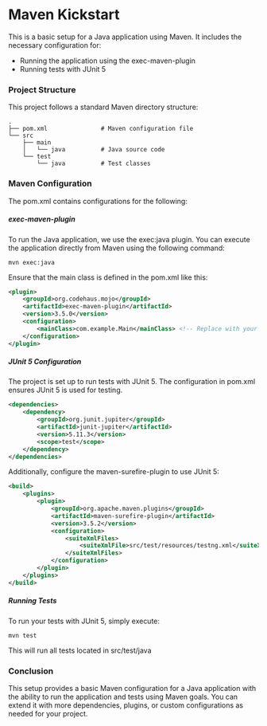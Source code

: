 
# Maven Kickstart

This is a basic setup for a Java application using Maven. It includes the necessary configuration for:

- Running the application using the exec-maven-plugin
- Running tests with JUnit 5

### Project Structure

This project follows a standard Maven directory structure:

```
.
├── pom.xml               # Maven configuration file
└── src
    ├── main
    │   └── java          # Java source code
    └── test
        └── java          # Test classes
```

### Maven Configuration

The pom.xml contains configurations for the following:

##### exec-maven-plugin
 To run the Java application, we use the exec:java plugin. You can execute the application directly from Maven using the following command:
```
mvn exec:java
```
Ensure that the main class is defined in the pom.xml like this:
```xml
<plugin>
    <groupId>org.codehaus.mojo</groupId>
    <artifactId>exec-maven-plugin</artifactId>
    <version>3.5.0</version>
    <configuration>
        <mainClass>com.example.Main</mainClass> <!-- Replace with your main class -->
    </configuration>
</plugin>
```

##### JUnit 5 Configuration

The project is set up to run tests with JUnit 5. The configuration in pom.xml ensures JUnit 5 is used for testing.
```xml
<dependencies>
    <dependency>
        <groupId>org.junit.jupiter</groupId>
        <artifactId>junit-jupiter</artifactId>
        <version>5.11.3</version>
        <scope>test</scope>
    </dependency>
</dependencies>
```

Additionally, configure the maven-surefire-plugin to use JUnit 5:
```xml
<build>
    <plugins>
        <plugin>
            <groupId>org.apache.maven.plugins</groupId>
            <artifactId>maven-surefire-plugin</artifactId>
            <version>3.5.2</version>
            <configuration>
                <suiteXmlFiles>
                    <suiteXmlFile>src/test/resources/testng.xml</suiteXmlFile>
                </suiteXmlFiles>
            </configuration>
        </plugin>
    </plugins>
</build>
```

##### Running Tests

To run your tests with JUnit 5, simply execute:
```
mvn test
```
This will run all tests located in src/test/java

### Conclusion

This setup provides a basic Maven configuration for a Java application with the ability to run the application and tests using Maven goals. You can extend it with more dependencies, plugins, or custom configurations as needed for your project.
